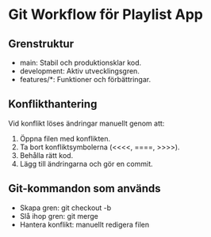 # Git Workflow för Playlist App

## Grenstruktur
- main: Stabil och produktionsklar kod.
- development: Aktiv utvecklingsgren.
- features/*: Funktioner och förbättringar.

## Konflikthantering
Vid konflikt löses ändringar manuellt genom att:
1. Öppna filen med konflikten.
2. Ta bort konfliktsymbolerna (<<<<, ====, >>>>).
3. Behålla rätt kod.
4. Lägg till ändringarna och gör en commit.

## Git-kommandon som används
- Skapa gren: git checkout -b <branch>
- Slå ihop gren: git merge <branch>
- Hantera konflikt: manuellt redigera filen

